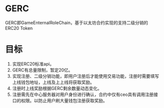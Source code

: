 # GERC
GERC即GameEnternalRoleChain，基于以太坊合约实现的支持二级分销的ERC20 Token

# 目标
1. 实现ERC20标准api。
2. GERC有总量限制，暂定20亿。
3. 实现注册、二级分销功能，即用户注册后才能使用交易功能，注册时需要填写上线钱包地址，上线及上上线将获取奖励。
4. 注册时上线奖励根据GERC剩余数量动态变化。
5. 注册需先在中心服务器对用户身份进行确认，合约中仅有ceo具有调用注册接口的权限。以防止用户刷大量钱包注册获取奖励。